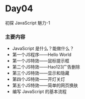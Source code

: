 # Day04
初探 JavaScript 魅力-1

### 主要内容

* JavaScript 是什么？能做什么？
* 第一个JS程序——Hello World
* 第一个JS特效——鼠标提示框
* 第二个JS特效——Hao123广告删除
* 第三个JS特效——显示和隐藏
* 第四个JS特效——开灯关灯
* 第五个JS特效——简单的网页换肤
* 编写 JavaScript 的基本流程
